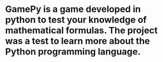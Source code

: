 # GamePy  is a game developed in python to test your knowledge of mathematical formulas. The project was a test to learn more about the Python programming language.
